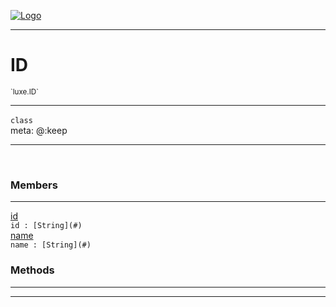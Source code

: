 
[![Logo](../../images/logo.png)](../../api/index.html)

---



<h1>ID</h1>
<small>`luxe.ID`</small>



---

`class`
<span class="meta">
<br/>meta: @:keep
</span>


---


&nbsp;
&nbsp;






<h3>Members</h3> <hr/><span class="member apipage">
                <a name="id"><a class="lift" href="#id">id</a></a><div class="clear"></div>
                <code class="signature apipage">id : [String](#)</code><br/></span>
            <span class="small_desc_flat"></span><span class="member apipage">
                <a name="name"><a class="lift" href="#name">name</a></a><div class="clear"></div>
                <code class="signature apipage">name : [String](#)</code><br/></span>
            <span class="small_desc_flat"></span>





<h3>Methods</h3> <hr/>






---

&nbsp;
&nbsp;
&nbsp;
&nbsp;